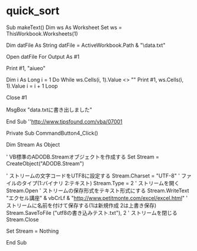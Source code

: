 # quick_sort



Sub makeText()
Dim ws As Worksheet
Set ws = ThisWorkbook.Worksheets(1)

Dim datFile As String
datFile = ActiveWorkbook.Path & "\data.txt"

Open datFile For Output As #1

Print #1, "aiueo"


Dim i As Long
i = 1
Do While ws.Cells(i, 1).Value <> ""
    Print #1, ws.Cells(i, 1).Value
    i = i + 1
Loop

Close #1

MsgBox "data.txtに書き出しました"

End Sub
''http://www.tipsfound.com/vba/07001

Private Sub CommandButton4_Click()
 
  Dim Stream As Object
  
  ' VB標準のADODB.Streamオブジェクトを作成する
  Set Stream = CreateObject("ADODB.Stream")
  
  ' ストリームの文字コードをUTF8に設定する
  Stream.Charset = "UTF-8"
  ' ファイルのタイプ(1:バイナリ 2:テキスト)
  Stream.Type = 2
  ' ストリームを開く
  Stream.Open
  ' ストリームの保存形式をテキスト形式にする
  Stream.WriteText "エクセル講座" & vbCrLf & "http://www.petitmonte.com/excel/excel.html"
  ' ストリームに名前を付けて保存する(1は新規作成 2は上書き保存)
  Stream.SaveToFile ("utf8の書き込みテスト.txt"), 2
  ' ストリームを閉じる
  Stream.Close
  
  Set Stream = Nothing
  
End Sub
